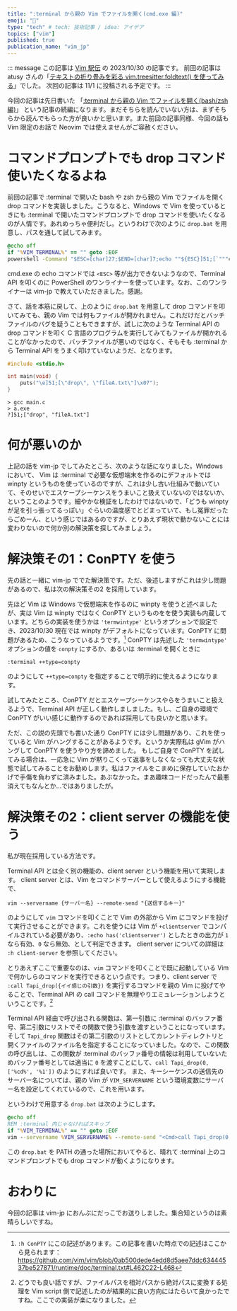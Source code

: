```yaml
---
title: ":terminal から親の Vim でファイルを開く(cmd.exe 編)"
emoji: "🔖"
type: "tech" # tech: 技術記事 / idea: アイデア
topics: ["vim"]
published: true
publication_name: "vim_jp"
---
```


::: message
この記事は [Vim 駅伝](https://vim-jp.org/ekiden/) の 2023/10/30 の記事です。
前回の記事は atusy さんの「[テキストの折り畳みを彩る vim.treesitter.foldtext() を使ってみる](https://vim-jp.org/ekiden/#article-2023-10-27)」でした。
次回の記事は 11/1 に投稿される予定です。
:::

今回の記事は先日書いた 「[:terminal から親の Vim でファイルを開く(bash/zsh編)](https://zenn.dev/vim_jp/articles/5fdad17d336c6d)」 という記事の続編になります。まだそちらを読んでいない方は、まずそちらから読んでもらった方が良いかと思います。また前回の記事同様、今回の話も Vim 限定のお話で Neovim では使えませんがご容赦ください。

# コマンドプロンプトでも drop コマンド使いたくなるよね

前回の記事で :terminal で開いた bash や zsh から親の Vim でファイルを開く drop コマンドを実装しました。こうなると、Windows で Vim を使っているときにも :terminal で開いたコマンドプロンプトで drop コマンドを使いたくなるのが人情です。あれめっちゃ便利だし。というわけで次のように `drop.bat` を用意し、パスを通して試してみます。

```bat:drop.bat
@echo off
if "%VIM_TERMINAL%" == "" goto :EOF
powershell -Command "$ESC=[char]27;$END=[char]7;echo ""${ESC}]51;[`"""call`""", `"""Tapi_drop`""", [`"""%cwd%`""", `"""%1`"""]]${END}"""
```

cmd.exe の echo コマンドでは `<ESC>` 等が出力できないようなので、Terminal API を叩くのに PowerShell のワンライナーを使っています。なお、このワンライナーは vim-jp で教えていただきました。感謝。

さて、話を本筋に戻して、上のように `drop.bat` を用意して drop コマンドを叩いてみても、親の Vim では何もファイルが開かれません。これだけだとバッチファイルのバグを疑うこともできますが、試しに次のような Terminal API の drop コマンドを叩く C 言語のプログラムを実行してみてもファイルが開かれることがなかったので、バッチファイルが悪いのではなく、そもそも :terminal から Terminal API をうまく叩けていないようだ、となります。

```c:main.c
#include <stdio.h>

int main(void) {
    puts("\e]51;[\"drop\", \"fileA.txt\"]\x07");
}
```

```:コマンドプロンプト
> gcc main.c
> a.exe
?]51;["drop", "fileA.txt"]
```

# 何が悪いのか

上記の話を vim-jp でしてみたところ、次のような話になりました。Windows において、 Vim は :terminal で必要な仮想端末を作るのにデフォルトでは winpty というものを使っているのですが、これは少し古い仕組みで動いていて、そのせいでエスケープシーケンスをうまいこと扱えていないのではないか、ということのようです。細やかな検証をしたわけではないので、「どうも winpty が足を引っ張ってるっぽい」ぐらいの温度感でとどまっていて、もし冤罪だったらごめーん、という感じではあるのですが、とりあえず現状で動かないことには変わりないので何か別の解決策を探してみましょう。

# 解決策その1：ConPTY を使う

先の話と一緒に vim-jp ででた解決策です。ただ、後述しますがこれは少し問題があるので、私は次の解決策その2 を採用しています。


先ほど Vim は Windows で仮想端末を作るのに winpty を使うと述べましたが、実は Vim は winpty ではなく ConPTY というものをを使う実装も内蔵しています。どちらの実装を使うかは `'termwintype'` というオプションで設定でき、2023/10/30 現在では winpty がデフォルトになっています。ConPTY に問題があるため、こうなっているようです。[^1]
ConPTY は先述した `'termwintype'` オプションの値を `conpty` にするか、あるいは :terminal を開くときに

```
:terminal ++type=conpty
```

のようにして `++type=conpty` を指定することで明示的に使えるようになります。


試してみたところ、ConPTY だとエスケープシーケンスやらをうまいこと扱えるようで、Terminal API が正しく動作しましました。もし、ご自身の環境で ConPTY がいい感じに動作するのであれば採用しても良いかと思います。


ただ、この説の先頭でも書いた通り ConPTY には少し問題があり、これを使っていると Vim がハングすることがあるようです。というか実際私は gVim がハングして ConPTY を使うやり方を諦めました。
もしご自身で ConPTY を試してみる場合は、一応急に Vim が黙りこくって返事をしなくなっても大丈夫な状態で試してみることをお勧めします。私はファイルをこまめに保存していたおかげで手傷を負わずに済みました。あぶなかった。まあ趣味コードだったんで最悪消えてもなんとか...ではありましたが。


[^1]: `:h ConPTY` にこの記述があります。この記事を書いた時点での記述はここから見られます：https://github.com/vim/vim/blob/0ab500dede4edd8d5aee7ddc63444537be527871/runtime/doc/terminal.txt#L462C22-L468

# 解決策その2：client server の機能を使う

私が現在採用している方法です。


Terminal API とは全く別の機能の、client server という機能を用いて実現します。
client server とは、Vim をコマンドサーバーとして使えるようにする機能で、

```
vim --servername {サーバー名} --remote-send "{送信するキー}"
```

のようにして `vim` コマンドを叩くことで Vim の外部から Vim にコマンドを投げて実行させることができます。これを使うには Vim が `+clientserver` でコンパイルされている必要があり、`:echo has('clientserver')` としたときの出力が `1` なら有効、`0` なら無効、として判定できます。
client server についての詳細は `:h client-server` を参照してください。

とりあえずここで重要なのは、`vim` コマンドを叩くことで既に起動している Vim で何かしらのコマンドを実行できるという点です。つまり、client server で `:call Tapi_drop({イイ感じの引数})` を実行するコマンドを親の Vim に投げてやることで、Terminal API の call コマンドを無理やりエミュレーションしようということです。[^2]

[^2]: どうでも良い話ですが、ファイルパスを相対パスから絶対パスに変換する処理を Vim script 側で記述したのが結果的に良い方向にはたらいて良かったですね。ここでの実装が楽になりました。

Terminal API 経由で呼び出される関数は、第一引数に :terminal のバッファ番号、第二引数にリストでその関数で使う引数を渡すということになっています。そして `Tapi_drop` 関数はその第二引数のリストとしてカレントディレクトリと開くファイルのファイル名を指定することになっていました。なので、この関数の呼び出しは、この関数が :terminal のバッファ番号の情報は利用していないためバッファ番号としては適当に `0` を渡すことにして、`call Tapi_drop(0, ['%cd%', '%1'])` のようにすれば良いです。
また、キーシーケンスの送信先のサーバー名については、親の Vim が `VIM_SERVERNAME` という環境変数にサーバー名を設定してくれているので、これを用います。

というわけで用意する `drop.bat` は次のようにします。

```bat:drop.bat
@echo off
REM :terminal 内じゃなければスキップ
if "%VIM_TERMINAL%" == "" goto :EOF
vim --servername %VIM_SERVERNAME% --remote-send "<Cmd>call Tapi_drop(0, ['%cd%', '%1'])<CR>"
```

この `drop.bat` を PATH の通った場所においてやると、晴れて :terminal 上のコマンドプロンプトでも drop コマンドが動くようになります。

# おわりに

今回の記事は vim-jp におんぶにだっこでお送りしました。集合知というのは素晴らしいですね。
